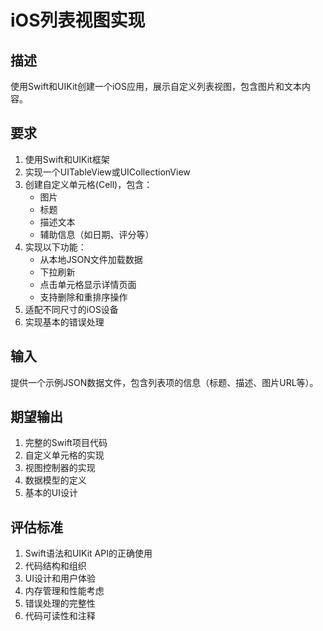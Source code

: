 # iOS列表视图实现

## 描述
使用Swift和UIKit创建一个iOS应用，展示自定义列表视图，包含图片和文本内容。

## 要求
1. 使用Swift和UIKit框架
2. 实现一个UITableView或UICollectionView
3. 创建自定义单元格(Cell)，包含：
   - 图片
   - 标题
   - 描述文本
   - 辅助信息（如日期、评分等）
4. 实现以下功能：
   - 从本地JSON文件加载数据
   - 下拉刷新
   - 点击单元格显示详情页面
   - 支持删除和重排序操作
5. 适配不同尺寸的iOS设备
6. 实现基本的错误处理

## 输入
提供一个示例JSON数据文件，包含列表项的信息（标题、描述、图片URL等）。

## 期望输出
1. 完整的Swift项目代码
2. 自定义单元格的实现
3. 视图控制器的实现
4. 数据模型的定义
5. 基本的UI设计

## 评估标准
1. Swift语法和UIKit API的正确使用
2. 代码结构和组织
3. UI设计和用户体验
4. 内存管理和性能考虑
5. 错误处理的完整性
6. 代码可读性和注释